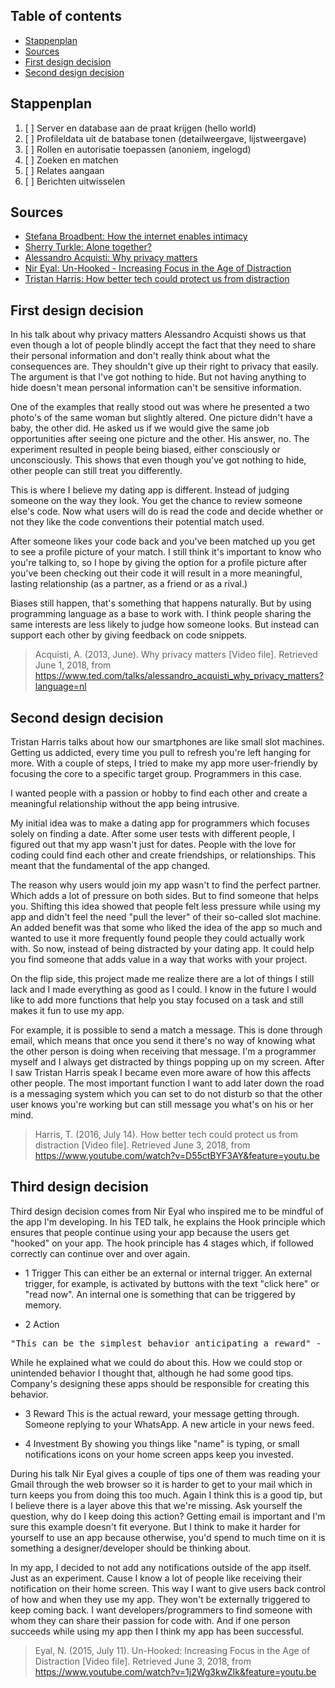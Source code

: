 ## Table of contents

- [Stappenplan](#stappenplan)
- [Sources](#sources)
- [First design decision](#first-design-decision)
- [Second design decision](#second-design-decision) 

## Stappenplan 

1. [ ] Server en database aan de praat krijgen (hello world)
2. [ ] Profileldata uit de batabase tonen (detailweergave, lijstweergave)
3. [ ] Rollen en autorisatie toepassen (anoniem, ingelogd)
4. [ ] Zoeken en matchen
5. [ ] Relates aangaan
6. [ ] Berichten uitwisselen

## Sources
- [Stefana Broadbent: How the internet enables intimacy](https://www.ted.com/talks/stefana_broadbent_how_the_internet_enables_intimacy?language=nl)
- [Sherry Turkle: Alone together?](https://www.ted.com/talks/sherry_turkle_alone_together?language=nl)
- [Alessandro Acquisti: Why privacy matters](https://www.ted.com/talks/alessandro_acquisti_why_privacy_matters?language=nl)
- [Nir Eyal: Un-Hooked - Increasing Focus in the Age of Distraction](https://www.youtube.com/watch?v=1j2Wg3kwZIk&feature=youtu.be)
- [Tristan Harris: How better tech could protect us from distraction](https://youtu.be/D55ctBYF3AY)

## First design decision
In his talk about why privacy matters Alessandro Acquisti shows us that even though a lot of people blindly accept the fact that they need to share their personal information and don't really think about what the consequences are. They shouldn't give up their right to privacy that easily. The argument is that I've got nothing to hide. But not having anything to hide doesn't mean personal information can't be sensitive information.

One of the examples that really stood out was where he presented a two photo's of the same woman but slightly altered. One picture didn't have a baby, the other did. He asked us if we would give the same job opportunities after seeing one picture and the other. His answer, no. The experiment resulted in people being biased, either consciously or unconsciously. This shows that even though you've got nothing to hide, other people can still treat you differently.

This is where I believe my dating app is different. Instead of judging someone on the way they look. You get the chance to review someone else's code. Now what users will do is read the code and decide whether or not they like the code conventions their potential match used. 

After someone likes your code back and you've been matched up you get to see a profile picture of your match. I still think it's important to know who you're talking to, so I hope by giving the option for a profile picture after you've been checking out their code it will result in a more meaningful, lasting relationship (as a partner, as a friend or as a rival.)

Biases still happen, that's something that happens naturally. But by using programming language as a base to work with. I think people sharing the same interests are less likely to judge how someone looks. But instead can support each other by giving feedback on code snippets.

> Acquisti, A. (2013, June). Why privacy matters [Video file]. Retrieved June 1, 2018, from https://www.ted.com/talks/alessandro_acquisti_why_privacy_matters?language=nl

## Second design decision
Tristan Harris talks about how our smartphones are like small slot machines. Getting us addicted, every time you pull to refresh you're left hanging for more. With a couple of steps, I tried to make my app more user-friendly by focusing the core to a specific target group. Programmers in this case.

I wanted people with a passion or hobby to find each other and create a meaningful relationship without the app being intrusive. 

My initial idea was to make a dating app for programmers which focuses solely on finding a date. After some user tests with different people, I figured out that my app wasn't just for dates. People with the love for coding could find each other and create friendships, or relationships. This meant that the fundamental of the app changed. 

The reason why users would join my app wasn't to find the perfect partner. Which adds a lot of pressure on both sides. But to find someone that helps you. Shifting this idea showed that people felt less pressure while using my app and didn't feel the need "pull the lever" of their so-called slot machine. An added benefit was that some who liked the idea of the app so much and wanted to use it more frequently found people they could actually work with. So now, instead of being distracted by your dating app. It could help you find someone that adds value in a way that works with your project.

On the flip side, this project made me realize there are a lot of things I still lack and I made everything as good as I could. I know in the future I would like to add more functions that help you stay focused on a task and still makes it fun to use my app.

For example, it is possible to send a match a message. This is done through email, which means that once you send it there's no way of knowing what the other person is doing when receiving that message. I'm a programmer myself and I always get distracted by things popping up on my screen. After I saw Tristan Harris speak I became even more aware of how this affects other people. The most important function I want to add later down the road is a messaging system which you can set to do not disturb so that the other user knows you're working but can still message you what's on his or her mind.

> Harris, T. (2016, July 14). How better tech could protect us from distraction [Video file]. Retrieved June 3, 2018, from https://www.youtube.com/watch?v=D55ctBYF3AY&feature=youtu.be

## Third design decision
Third design decision comes from Nir Eyal who inspired me to be mindful of the app I'm developing. In his TED talk, he explains the Hook principle which ensures that people continue using your app because the users get "hooked" on your app. The hook principle has 4 stages which, if followed correctly can continue over and over again.

- 1 Trigger
This can either be an external or internal trigger. An external trigger, for example, is activated by buttons with the text "click here" or "read now". An internal one is something that can be triggered by memory.

- 2 Action
<pre>"This can be the simplest behavior anticipating a reward" - Nir Eyal.</pre>
While he explained what we could do about this. How we could stop or unintended behavior I thought that, although he had some good tips. Company's designing these apps should be responsible for creating this behavior.

- 3 Reward
This is the actual reward, your message getting through. Someone replying to your WhatsApp. A new article in your news feed.

- 4 Investment
By showing you things like "name" is typing, or small notifications icons on your home screen apps keep you invested.

During his talk Nir Eyal gives a couple of tips one of them was reading your Gmail through the web browser so it is harder to get to your mail which in turn keeps you from doing this too much. Again I think this is a good tip, but I believe there is a layer above this that we're missing. Ask yourself the question, why do I keep doing this action? Getting email is important and I'm sure this example doesn't fit everyone. But I think to make it harder for yourself to use an app because otherwise, you'd spend to much time on it is something a designer/developer should be thinking about.

In my app, I decided to not add any notifications outside of the app itself. Just as an experiment. Cause I know a lot of people like receiving their notification on their home screen. This way I want to give users back control of how and when they use my app. They won't be externally triggered to keep coming back. I want developers/programmers to find someone with whom they can share their passion for code with. And if one person succeeds while using my app then I think my app has been successful.

> Eyal, N. (2015, July 11). Un-Hooked: Increasing Focus in the Age of Distraction [Video file]. Retrieved June 3, 2018, from https://www.youtube.com/watch?v=1j2Wg3kwZIk&feature=youtu.be